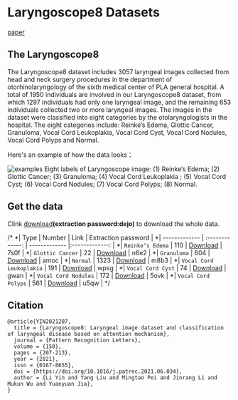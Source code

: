 # Laryngoscope8 Datasets
[paper](https://www.sciencedirect.com/science/article/pii/S0167865521002646?via%3Dihub)

## The Laryngoscope8

The Laryngoscope8 dataset includes 3057 laryngeal images collected from head and neck surgery procedures in the department of otorhinolaryngology of the sixth medical center of PLA general hospital. A total of 1950 individuals are involved in our Laryngoscope8 dataset, from which 1297 individuals had only one laryngeal image, and the remaining 653 individuals collected two or more laryngeal images. The images in the dataset were classified into eight categories by the otolaryngologists in the hospital. The eight categories include: Reinke‘s Edema, Glottic Cancer, Granuloma, Vocal Cord Leukoplakia, Vocal Cord Cyst, Vocal Cord Nodules, Vocal Cord Polyps and Normal. 

Here's an example of how the data looks：

![examples](https://github.com/greenyin/Laryngoscope8/blob/master/images/image_examples.png?raw=true)
Eight labels of Laryngoscope image: (1) Reinke‘s Edema; (2) Glottic Cancer; (3) Granuloma; (4) Vocal Cord Leukoplakia ; (5) Vocal Cord Cyst; (6) Vocal Cord Nodules; (7) Vocal Cord Polyps; (8) Normal.

## Get the data
Clink [download](https://pan.baidu.com/s/11GnkF-jhwtMRs4s0foGrxQ)**(extraction password:dejo)** to download the whole data.

/*
*| Type  | Number | Link | Extraction password |
*| ------------- | :-------------: | ------------- |:-------------: |
*|   `Reinke‘s Edema`          | 110  | [Download](https://pan.baidu.com/s/1Cc0_s9cTjNShwC0bI4w_xQ)  | 7s0f |
*|   `Glottic Cancer`          | 22   | [Download](https://pan.baidu.com/s/1Ku0kvXdH90Vr0LO_59nn6w)  | n6e2 |
*|   `Granuloma`               | 604  | [Download](https://pan.baidu.com/s/1GwoaHXRwE1VemDz7T8lytA)  | amoc |
*|   `Normal`                  | 1323 | [Download](https://pan.baidu.com/s/1ZmSKun3fzAJrJtRc7cs5uA)  | m8b3 |
*|   `Vocal Cord Leukoplakia`  | 191  | [Download](https://pan.baidu.com/s/1LhwlGUj_RVbw0wTnZ4SiJg)  | wpsg |
*|   `Vocal Cord Cyst`         | 74   | [Download](https://pan.baidu.com/s/11weyk-R2AU7VfBuhxbYAzg)  | gwan |
*|   `Vocal Cord Nodules`      | 172  | [Download](https://pan.baidu.com/s/1g8Txr5EsY4kEmGfHIWs39Q)  | 5ovk |
*|   `Vocal Cord Polyps`       | 561  | [Download](https://pan.baidu.com/s/18QJCam7tcpREXqyw5tgoRA)  | u5qw |
*/
## Citation
```
@article{YIN2021207,
  title = {Laryngoscope8: Laryngeal image dataset and classification of laryngeal disease based on attention mechanism},
  journal = {Pattern Recognition Letters},
  volume = {150},
  pages = {207-213},
  year = {2021},
  issn = {0167-8655},
  doi = {https://doi.org/10.1016/j.patrec.2021.06.034},
  author = {Li Yin and Yang Liu and Mingtao Pei and Jinrang Li and Mukun Wu and Yuanyuan Jia},
}
```
